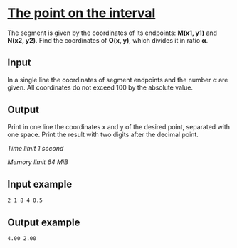 # [The point on the interval](https://www.e-olymp.com/en/problems/938)

The segment is given by the coordinates of its endpoints: **M(x1, y1)** and **N(x2, y2)**. Find the coordinates of **O(x, y)**, which divides it in ratio **α**.

## Input

In a single line the coordinates of segment endpoints and the number α are given. All coordinates do not exceed 100 by the absolute value.

## Output

Print in one line the coordinates x and y of the desired point, separated with one space. Print the result with two digits after the decimal point.

_Time limit 1 second_

_Memory limit 64 MiB_

## Input example
```
2 1 8 4 0.5
```

## Output example
```
4.00 2.00
```
